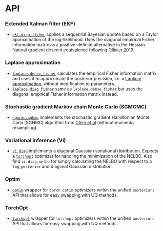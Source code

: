 # API

### Extended Kalman filter (EKF)
- [`ekf.diag_fisher`](ekf/diag_fisher.md) applies a sequential Bayesian update based 
on a Taylor approximation of the log-likelihood. Uses the diagonal empirical Fisher
information matrix as a positive-definite alternative to the Hessian.
Natural gradient descent equivalence following [Ollivier 2019](https://arxiv.org/abs/1901.00696).

### Laplace approximation
- [`laplace.dense_fisher`](laplace/dense_fisher.md) calculates the empirical Fisher
information matrix and uses it to approximate the posterior precision, i.e. a [Laplace
approximation](https://arxiv.org/abs/2106.14806), without modification to parameters.
- [`laplace.diag_fisher`](laplace/diag_fisher.md) same as `laplace.dense_fisher` but
uses the diagonal empirical Fisher information matrix instead.


### Stochastic gradient Markov chain Monte Carlo (SGMCMC)
- [`sgmcmc.sghmc`](sgmcmc/sghmc.md) implements the stochastic gradient Hamiltonian
Monte Carlo (SGHMC) algorithm from [Chen et al](https://arxiv.org/abs/1402.4102)
(without momenta resampling).


### Variational inference (VI)
- [`vi.diag`](vi/diag.md) implements a diagonal Gaussian variational distribution.
Expects a [`torchopt`](https://github.com/metaopt/torchopt) optimizer for handling the
minimization of the NELBO. Also find `vi.diag.nelbo` for simply calculating the NELBO 
with respect to a `log_posterior` and diagonal Gaussian distribution.

### Optim
- [`optim`](optim.md) wrapper for `torch.optim` optimizers within the unified `posteriors` 
API that allows for easy swapping with UQ methods.

### TorchOpt
- [`torchopt`](torchopt.md) wrapper for `torchopt` optimizers within the unified
`posteriors` API that allows for easy swapping with UQ methods.